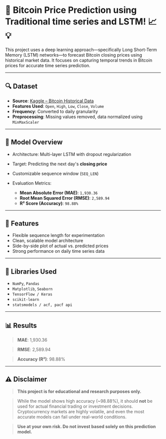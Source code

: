 
# 🚀 Bitcoin Price Prediction using Traditional time series and LSTM! 📈💡

This project uses a deep learning approach—specifically Long Short-Term Memory (LSTM) networks—to forecast Bitcoin closing prices using historical market data. It focuses on capturing temporal trends in Bitcoin prices for accurate time series prediction.

---

## 🔍 Dataset

* **Source**: [Kaggle – Bitcoin Historical Data](https://www.kaggle.com/datasets/mczielinski/bitcoin-historical-data)
* **Features Used**: `Open`, `High`, `Low`, `Close`, `Volume`
* **Frequency**: Converted to daily granularity
* **Preprocessing**: Missing values removed, data normalized using `MinMaxScaler`

---

## 🧠 Model Overview

* Architecture: Multi-layer LSTM with dropout regularization
* Target: Predicting the next day's **closing price**
* Customizable sequence window (`SEQ_LEN`)
* Evaluation Metrics:

  * **Mean Absolute Error (MAE)**: `1,930.36`
  * **Root Mean Squared Error (RMSE)**: `2,589.94`
  * **R² Score (Accuracy)**: `98.88%`

---

## 🔧 Features

* Flexible sequence length for experimentation
* Clean, scalable model architecture
* Side-by-side plot of actual vs. predicted prices
* Strong performance on daily time series data

---

## 🧰 Libraries Used

* `NumPy`, `Pandas`
* `Matplotlib`, `Seaborn`
* `TensorFlow / Keras`
* `scikit-learn`
* `statsmodels / acf, pacf api`

---

## 📊 Results

> **MAE**: 1,930.36

> **RMSE**: 2,589.94

> **Accuracy (R²)**: 98.88%

---

## ⚠️ Disclaimer

> **This project is for educational and research purposes only.**

> While the model shows high accuracy (\~98.88%), it should **not** be used for actual financial trading or investment decisions. Cryptocurrency markets are highly volatile, and even the most accurate models can fail under real-world conditions.

> **Use at your own risk. Do not invest based solely on this prediction model.**




